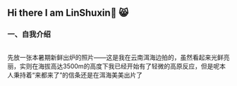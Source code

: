 ## Hi there I am LinShuxin👋 😸
### 一、自我介绍

<div align="ceter">
<img scr="" width="50%">
</div>

先放一张本暑期新鲜出炉的照片——这是我在云南洱海边拍的，虽然看起来光鲜亮丽，实则在海拔高达3500m的高度下我已经开始有了轻微的高原反应，但是呢本人秉持着“来都来了”的信条还是在洱海美美出片了
